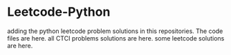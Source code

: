 # Leetcode-Python
adding the python leetcode problem solutions in this repositories. 
The code files are here.
all CTCI problems solutions are here.
some leetcode solutions are here.













































































































































































































































































































































































































































































































